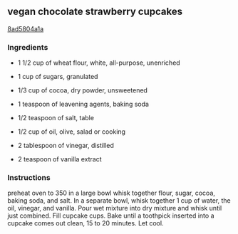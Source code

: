 ## vegan chocolate strawberry cupcakes

[8ad5804a1a](https://cookpad.com/us/recipes/331255-vegan-chocolate-strawberry-cupcakes)

### Ingredients

 - 1 1/2 cup of wheat flour, white, all-purpose, unenriched

 - 1 cup of sugars, granulated

 - 1/3 cup of cocoa, dry powder, unsweetened

 - 1 teaspoon of leavening agents, baking soda

 - 1/2 teaspoon of salt, table

 - 1/2 cup of oil, olive, salad or cooking

 - 2 tablespoon of vinegar, distilled

 - 2 teaspoon of vanilla extract

### Instructions

preheat oven to 350 in a large bowl whisk together flour, sugar, cocoa, baking soda, and salt. In a separate bowl, whisk together 1 cup of water, the oil, vinegar, and vanilla. Pour wet mixture into dry mixture and whisk until just combined. Fill cupcake cups. Bake until a toothpick inserted into a cupcake comes out clean, 15 to 20 minutes. Let cool.